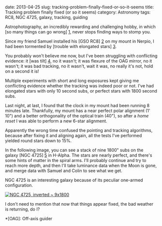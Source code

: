 date: 2013-04-25
slug: tracking-problem-finally-fixed-or-so-it-seems
title: Tracking problem finally fixed (or so it seems)
category: Astronomy
tags: RC8, NGC 4725, galaxy, tracking, guiding

Astrophotography, an incredibly rewarding and challenging hobby, in which [so
many things can go wrong] [1], never stops finding ways to stomp you.

Since my friend Samuel installed his [GSO RC8] [2] on my mount in Nerpio, I had
been tormented by [trouble with elongated stars] [3].

You probably won't believe me now, but I've been struggling with conflicting
evidence: it [was tilt] [4], no it wasn't; it was flexure of the OAG mirror, no
it wasn't; it was bad tracking, no it wasn't, wait it was, no really it's not,
hold on a second it is!

Multiple experiments with short and long exposures kept giving me conflicting
evidence whether the tracking was indeed poor or not. I've had elongated stars
with only 10 second subs, or perfect stars with 1800 second subs.

Last night, at last, I found that the clock in my mount had been running 8
minutes late. Thankfully, my mount has a near perfect polar alignment (1' 10")
and a better orthogonality of the optical train (40"), so after a *home reset* I
was able to perform a new 6-star alignment.

Apparently the wrong time confused the pointing and tracking algorithms,
because after fixing it and aligning again, all the tests I've performed
yielded round stars down to 15%.

In the following image, you can see a stack of nine 1800" subs on the galaxy
[NGC 4725] [5] in H-Alpha. The stars are nearly perfect, and there's some hints
of matter in the spiral arms. I'll probably continue and try to reach more
depth, and then I'll take luminance data when the Moon is gone, and merge data
with Samuel and Colin to see what we get.

NGC 4725 is an interesting galaxy because of its peculiar one-armed
configuration.

[![][0]][0]

I don't need to mention that now that things appear fixed, the bad weather is
returning, do I?


[0]: |filename|/images/2013_ngc_4725_ha_9x1800_inverted.jpg "NGC 4725, inverted ~ 9x1800"
[1]: /posts/2010/11/of-all-the-things-that-can-go-wrong/
[2]: /posts/2013/04/updated-observatory-setup/
[3]: /posts/2013/04/ngc-3628-light-end-tunnel/
[4]: /posts/2013/04/tilt/
[5]: http://en.wikipedia.org/wiki/NGC_4725

*[OAG]: Off-axis guider
